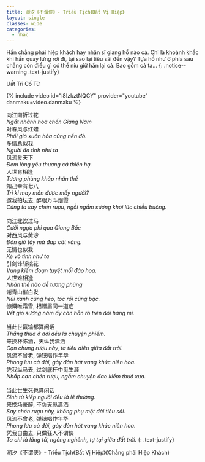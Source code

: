 ```yaml
---
title: 潮汐《不谓侠》- Triều Tịch《Bất Vị Hiệp》
layout: single
classes: wide
categories:
  - nhac
---
```


Hắn chẳng phải hiệp khách hay nhân sĩ giang hồ nào cả. Chỉ là khoảnh khắc khi hắn quay lưng rời đi, tại sao lại tiêu sái đến vậy? Tựa hồ như ở phía sau chẳng còn điều gì có thể níu giữ hắn lại cả. Bao gồm cả ta...
{: .notice--warning .text-justify}

> <cite>
Uất Trì Cố Tử
</cite>

{% include video id="l8IzkztNQCY" provider="youtube" danmaku=video.danmaku %}

向江南折过花\
*Ngắt nhành hoa chốn Giang Nam*\
对春风与红蜡\
*Phối gió xuân hòa cùng nến đỏ.*\
多情总似我\
*Người đa tình như ta*\
风流爱天下\
*Đem lòng yêu thương cả thiên hạ.*\
人世肯相逢\
*Tương phùng khắp nhân thế*\
知己幸有七八\
*Tri kỉ may mắn được mấy người?*\
邀我拍坛去, 醉眼万斗烟霞\
*Cùng ta say chén rượu, ngồi ngắm sương khói lúc chiều buông.*\
 \
向江北饮过马\
*Cưỡi ngựa phi qua Giang Bắc*\
对西风与黄沙\
*Đón gió tây mà đạp cát vàng.*\
无情也似我\
*Kẻ vô tình như ta*\
引剑锋斩桃花\
*Vung kiếm đoạn tuyệt mối đào hoa.*\
人世难相逢\
*Nhân thế nào dễ tương phùng*\
谢青山催白发\
*Núi xanh cũng héo, tóc rồi cũng bạc.*\
慷慨唯霜雪, 相赠眉间一道疤\
*Vết gió sương năm ấy còn hằn rõ trên đôi hàng mi.*\
 \
当此世赢输都算闲话\
*Thắng thua ở đời đều là chuyện phiếm.*\
来换杯陈酒，天纵我潇洒\
*Cạn chung rượu này, ta tiêu diêu giữa đất trời.*\
风流不曾老, 弹铗唱作年华\
*Phong lưu cả đời, gảy đàn hát vang khúc niên hoa.*\
凭我纵马去, 过剑底杯中觅生涯\
*Nhấp cạn chén rượu, ngẫm chuyện đao kiếm thưở xưa.*\
 \
当此世生死也算闲话\
*Sinh tử kiếp người đều là lẽ thường.*\
来换场豪醉, 不负天纵潇洒\
*Say chén rượu này, không phụ một đời tiêu sái.*\
风流不曾老, 弹铗唱作年华\
*Phong lưu cả đời, gảy đàn hát vang khúc niên hoa.*\
凭我自由去, 只做狂人不谓侠\
*Ta chỉ là lãng tử, ngông nghênh, tự tại giữa đất trời.*
{: .text-justify}

> <cite>
潮汐《不谓侠》- Triều Tịch《Bất Vị Hiệp》(Chẳng phải Hiệp Khách)
</cite>